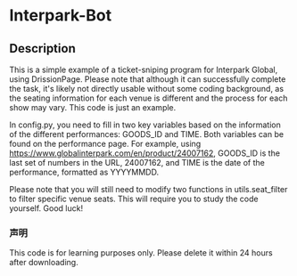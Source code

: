 # Interpark-Bot

## Description

This is a simple example of a ticket-sniping program for Interpark Global, using DrissionPage. Please note that although it can successfully complete the task, it's likely not directly usable without some coding background, as the seating information for each venue is different and the process for each show may vary. This code is just an example. 

In config.py, you need to fill in two key variables based on the information of the different performances: GOODS_ID and TIME. Both variables can be found on the performance page. For example, using https://www.globalinterpark.com/en/product/24007162, GOODS_ID is the last set of numbers in the URL, 24007162, and TIME is the date of the performance, formatted as YYYYMMDD.

Please note that you will still need to modify two functions in utils.seat_filter to filter specific venue seats. This will require you to study the code yourself. Good luck!

### 声明

This code is for learning purposes only. Please delete it within 24 hours after downloading.
